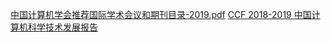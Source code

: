 [中国计算机学会推荐国际学术会议和期刊目录-2019.pdf](http://dpfan.net/wp-content/uploads/%E4%B8%AD%E5%9B%BD%E8%AE%A1%E7%AE%97%E6%9C%BA%E5%AD%A6%E4%BC%9A%E6%8E%A8%E8%8D%90%E5%9B%BD%E9%99%85%E5%AD%A6%E6%9C%AF%E4%BC%9A%E8%AE%AE%E5%92%8C%E6%9C%9F%E5%88%8A%E7%9B%AE%E5%BD%95-2019.pdf)
[CCF 2018-2019 中国计算机科学技术发展报告](https://dl.ccf.org.cn/reading.html?id=4620431213152256&_state=&_ack=1&_access_code=f36fc492d6f14acaaf674a82d6e9d2a9)
